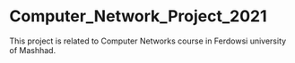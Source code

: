 # Computer_Network_Project_2021
This project is related to Computer Networks course in Ferdowsi university of Mashhad. 
